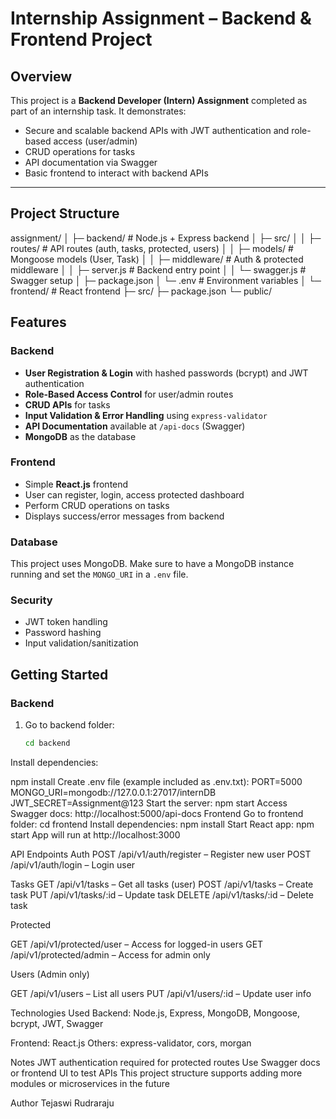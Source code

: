 # Internship Assignment – Backend & Frontend Project
## Overview
This project is a **Backend Developer (Intern) Assignment** completed as part of an internship task. It demonstrates:
- Secure and scalable backend APIs with JWT authentication and role-based access (user/admin)
- CRUD operations for tasks
- API documentation via Swagger
- Basic frontend to interact with backend APIs

---

## Project Structure
assignment/
│
├─ backend/ # Node.js + Express backend
│ ├─ src/
│ │ ├─ routes/ # API routes (auth, tasks, protected, users)
│ │ ├─ models/ # Mongoose models (User, Task)
│ │ ├─ middleware/ # Auth & protected middleware
│ │ ├─ server.js # Backend entry point
│ │ └─ swagger.js # Swagger setup
│ ├─ package.json
│ └─ .env # Environment variables
│
└─ frontend/ # React frontend
├─ src/
├─ package.json
└─ public/

## Features

### Backend
- **User Registration & Login** with hashed passwords (bcrypt) and JWT authentication
- **Role-Based Access Control** for user/admin routes
- **CRUD APIs** for tasks
- **Input Validation & Error Handling** using `express-validator`
- **API Documentation** available at `/api-docs` (Swagger)
- **MongoDB** as the database

### Frontend
- Simple **React.js** frontend
- User can register, login, access protected dashboard
- Perform CRUD operations on tasks
- Displays success/error messages from backend

### Database
This project uses MongoDB. Make sure to have a MongoDB instance running and set the `MONGO_URI` in a `.env` file.

### Security
- JWT token handling
- Password hashing
- Input validation/sanitization

## Getting Started
### Backend
1. Go to backend folder:
   ```bash
   cd backend
Install dependencies:

npm install
Create .env file (example included as .env.txt):
PORT=5000
MONGO_URI=mongodb://127.0.0.1:27017/internDB
JWT_SECRET=Assignment@123
Start the server:
npm start
Access Swagger docs:
http://localhost:5000/api-docs
Frontend
Go to frontend folder:
cd frontend
Install dependencies:
npm install
Start React app:
npm start
App will run at http://localhost:3000

API Endpoints
Auth
POST /api/v1/auth/register – Register new user
POST /api/v1/auth/login – Login user

Tasks
GET /api/v1/tasks – Get all tasks (user)
POST /api/v1/tasks – Create task
PUT /api/v1/tasks/:id – Update task
DELETE /api/v1/tasks/:id – Delete task

Protected

GET /api/v1/protected/user – Access for logged-in users
GET /api/v1/protected/admin – Access for admin only

Users (Admin only)

GET /api/v1/users – List all users
PUT /api/v1/users/:id – Update user info

Technologies Used
Backend: Node.js, Express, MongoDB, Mongoose, bcrypt, JWT, Swagger

Frontend: React.js
Others: express-validator, cors, morgan

Notes
JWT authentication required for protected routes
Use Swagger docs or frontend UI to test APIs
This project structure supports adding more modules or microservices in the future

Author
Tejaswi Rudraraju
